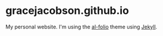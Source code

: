 # gracejacobson.github.io
My personal website. I'm using the [al-folio](https://github.com/alshedivat/al-folio/) theme using [Jekyll](https://jekyllrb.com/).

